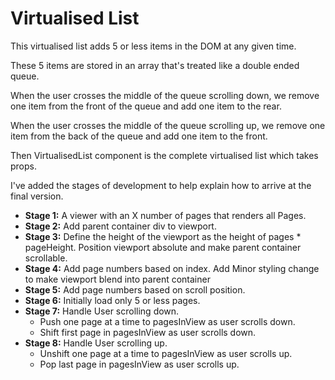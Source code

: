 # Virtualised List

This virtualised list adds 5 or less items in the DOM at any given time.

These 5 items are stored in an array that's treated like a double ended queue.

When the user crosses the middle of the queue scrolling down, we remove one item from the front of the queue and add one item to the rear.

When the user crosses the middle of the queue scrolling up, we remove one item from the back of the queue and add one item to the front.

Then VirtualisedList component is the complete virtualised list which takes props.

I've added the stages of development to help explain how to arrive at the final version.

- **Stage 1:** A viewer with an X number of pages that renders all Pages.
- **Stage 2:** Add parent container div to viewport.
- **Stage 3:** Define the height of the viewport as the height of pages \* pageHeight. Position viewport absolute and make parent container scrollable.
- **Stage 4:** Add page numbers based on index. Add Minor styling change to make viewport blend into parent container
- **Stage 5:** Add page numbers based on scroll position.
- **Stage 6:** Initially load only 5 or less pages.
- **Stage 7:** Handle User scrolling down.
  - Push one page at a time to pagesInView as user scrolls down.
  - Shift first page in pagesInView as user scrolls down.
- **Stage 8:** Handle User scrolling up.
  - Unshift one page at a time to pagesInView as user scrolls up.
  - Pop last page in pagesInView as user scrolls up.
